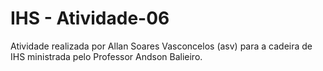# IHS - Atividade-06

Atividade realizada por Allan Soares Vasconcelos (asv) para a cadeira de IHS ministrada pelo Professor Andson Balieiro.